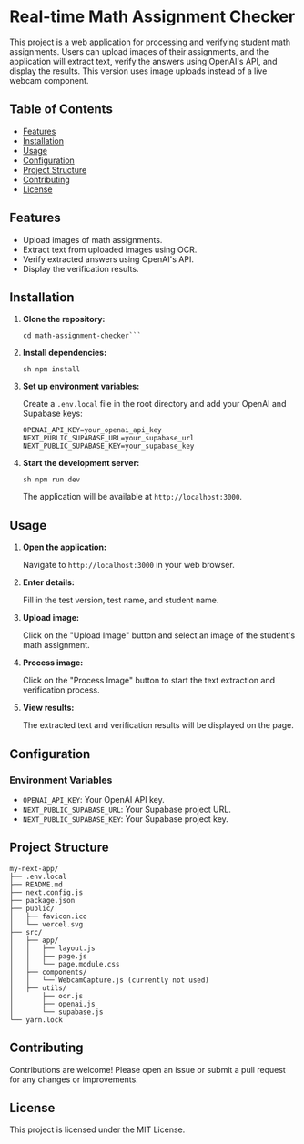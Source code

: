 # Real-time Math Assignment Checker

This project is a web application for processing and verifying student math assignments. Users can upload images of their assignments, and the application will extract text, verify the answers using OpenAI's API, and display the results. This version uses image uploads instead of a live webcam component.

## Table of Contents

- [Features](#features)
- [Installation](#installation)
- [Usage](#usage)
- [Configuration](#configuration)
- [Project Structure](#project-structure)
- [Contributing](#contributing)
- [License](#license)

## Features

- Upload images of math assignments.
- Extract text from uploaded images using OCR.
- Verify extracted answers using OpenAI's API.
- Display the verification results.

## Installation

1. **Clone the repository:**

   ```shgit clone https://github.com/yourusername/math-assignment-checker.git
   cd math-assignment-checker```

2. **Install dependencies:**

   ```
   sh npm install
   ```

3. **Set up environment variables:**

   Create a `.env.local` file in the root directory and add your OpenAI and Supabase keys:

   ```
   OPENAI_API_KEY=your_openai_api_key
   NEXT_PUBLIC_SUPABASE_URL=your_supabase_url
   NEXT_PUBLIC_SUPABASE_KEY=your_supabase_key
   ```

4. **Start the development server:**

   ```
   sh npm run dev
   ```

   The application will be available at `http://localhost:3000`.

## Usage

1. **Open the application:**

   Navigate to `http://localhost:3000` in your web browser.

2. **Enter details:**

   Fill in the test version, test name, and student name.

3. **Upload image:**

   Click on the "Upload Image" button and select an image of the student's math assignment.

4. **Process image:**

   Click on the "Process Image" button to start the text extraction and verification process.

5. **View results:**

   The extracted text and verification results will be displayed on the page.

## Configuration

### Environment Variables

- `OPENAI_API_KEY`: Your OpenAI API key.
- `NEXT_PUBLIC_SUPABASE_URL`: Your Supabase project URL.
- `NEXT_PUBLIC_SUPABASE_KEY`: Your Supabase project key.

## Project Structure

```
my-next-app/
├── .env.local
├── README.md
├── next.config.js
├── package.json
├── public/
│   ├── favicon.ico
│   └── vercel.svg
├── src/
│   ├── app/
│   │   ├── layout.js
│   │   ├── page.js
│   │   └── page.module.css
│   ├── components/
│   │   └── WebcamCapture.js (currently not used)
│   ├── utils/
│       ├── ocr.js
│       ├── openai.js
│       └── supabase.js
└── yarn.lock
```

## Contributing

Contributions are welcome! Please open an issue or submit a pull request for any changes or improvements.

## License

This project is licensed under the MIT License.